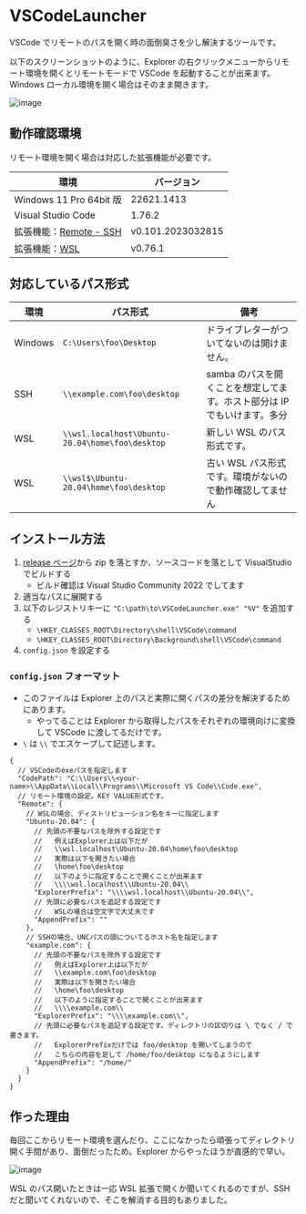 # VSCodeLauncher

VSCode でリモートのパスを開く時の面倒臭さを少し解決するツールです。

以下のスクリーンショットのように、Explorer の右クリックメニューからリモート環境を開くとリモートモードで VSCode を起動することが出来ます。Windows ローカル環境を開く場合はそのまま開きます。

![image](https://user-images.githubusercontent.com/33796432/228558077-9042e45c-6106-4a0d-9997-e0d8d483663d.png)

## 動作確認環境

リモート環境を開く場合は対応した拡張機能が必要です。

| 環境                                                                                                      | バージョン        |
| --------------------------------------------------------------------------------------------------------- | ----------------- |
| Windows 11 Pro 64bit 版                                                                                   | 22621.1413        |
| Visual Studio Code                                                                                        | 1.76.2            |
| 拡張機能：[Remote - SSH](https://marketplace.visualstudio.com/items?itemName=ms-vscode-remote.remote-ssh) | v0.101.2023032815 |
| 拡張機能：[WSL](https://marketplace.visualstudio.com/items?itemName=ms-vscode-remote.remote-wsl)          | v0.76.1           |

## 対応しているパス形式

| 環境    | パス形式                                        | 備考                                                                     |
| ------- | ----------------------------------------------- | ------------------------------------------------------------------------ |
| Windows | `C:\Users\foo\Desktop`                          | ドライブレターがついてないのは開けません。                               |
| SSH     | `\\example.com\foo\desktop`                     | samba のパスを開くことを想定してます。ホスト部分は IP でもいけます。多分 |
| WSL     | `\\wsl.localhost\Ubuntu-20.04\home\foo\desktop` | 新しい WSL のパス形式です。                                              |
| WSL     | `\\wsl$\Ubuntu-20.04\home\foo\desktop`          | 古い WSL パス形式です。環境がないので動作確認してません                  |

## インストール方法

1. [release ページ](https://github.com/Lycolia/VSCodeLauncher/releases)から zip を落とすか、ソースコードを落として VisualStudio でビルドする
    - ビルド確認は Visual Studio Community 2022 でしてます
2. 適当なパスに展開する
3. 以下のレジストリキーに `"C:\path\to\VSCodeLauncher.exe" "%V"` を追加する
    - `\HKEY_CLASSES_ROOT\Directory\shell\VSCode\command`
    - `\HKEY_CLASSES_ROOT\Directory\Background\shell\VSCode\command`
4. `config.json` を設定する

### `config.json` フォーマット

-   このファイルは Explorer 上のパスと実際に開くパスの差分を解決するためにあります。
    -   やってることは Explorer から取得したパスをそれぞれの環境向けに変換して VSCode に渡してるだけです。
-   `\` は `\\` でエスケープして記述します。

<!--prettier-ignore-->
```jsonc
{
  // VSCodeのexeパスを指定します
  "CodePath": "C:\\Users\\<your-name>\\AppData\\Local\\Programs\\Microsoft VS Code\\Code.exe",
  // リモート環境の設定。KEY VALUE形式です。
  "Remote": {
    // WSLの場合、ディストリビューション名をキーに指定します
    "Ubuntu-20.04": {
      // 先頭の不要なパスを除外する設定です
      //   例えばExplorer上は以下だが
      //   \\wsl.localhost\Ubuntu-20.04\home\foo\desktop
      //   実際は以下を開きたい場合
      //   \home\foo\desktop
      //   以下のように指定することで開くことが出来ます
      //   \\\\wsl.localhost\\Ubuntu-20.04\\
      "ExplorerPrefix": "\\\\wsl.localhost\\Ubuntu-20.04\\",
      // 先頭に必要なパスを追記する設定です
      //   WSLの場合は空文字で大丈夫です
      "AppendPrefix": ""
    },
    // SSHの場合、UNCパスの頭についてるホスト名を指定します
    "example.com": {
      // 先頭の不要なパスを除外する設定です
      //   例えばExplorer上は以下だが
      //   \\example.com\foo\desktop
      //   実際は以下を開きたい場合
      //   \home\foo\desktop
      //   以下のように指定することで開くことが出来ます
      //   \\\\example.com\\
      "ExplorerPrefix": "\\\\example.com\\",
      // 先頭に必要なパスを追記する設定です。ディレクトリの区切りは \ でなく / で書きます。
      //   ExplorerPrefixだけでは foo/desktop を開いてしまうので
      //   こちらの内容を足して /home/foo/desktop になるようにします
      "AppendPrefix": "/home/"
    }
  }
}
```

## 作った理由

毎回ここからリモート環境を選んだり、ここになかったら頑張ってディレクトリ開く手間があり、面倒だったため。Explorer からやったほうが直感的で早い。

![image](https://user-images.githubusercontent.com/33796432/228574556-2b2a31a6-b3d5-46a2-afc4-bd1997fe962e.png)

WSL のパス開いたときは一応 WSL 拡張で開くか聞いてくれるのですが、SSH だと聞いてくれないので、そこを解消する目的もありました。
